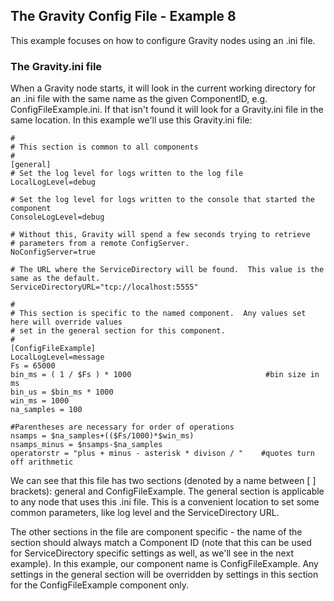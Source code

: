
## The Gravity Config File - Example 8 ##

This example focuses on how to configure Gravity nodes using an .ini file.

### The Gravity.ini file ###

When a Gravity node starts, it will look in the current working directory for an .ini file with the same name as the given ComponentID, e.g. ConfigFileExample.ini.  If that isn't found it will look for a Gravity.ini file in the same location.  In this example we'll use this Gravity.ini file:

	#
	# This section is common to all components
	#
	[general]
	# Set the log level for logs written to the log file
	LocalLogLevel=debug

	# Set the log level for logs written to the console that started the component
	ConsoleLogLevel=debug

	# Without this, Gravity will spend a few seconds trying to retrieve
	# parameters from a remote ConfigServer.  
	NoConfigServer=true

	# The URL where the ServiceDirectory will be found.  This value is the same as the default.
	ServiceDirectoryURL="tcp://localhost:5555"

	#
	# This section is specific to the named component.  Any values set here will override values
	# set in the general section for this component.
	#
	[ConfigFileExample]
	LocalLogLevel=message
	Fs = 65000
	bin_ms = ( 1 / $Fs ) * 1000                              #bin size in ms
	bin_us = $bin_ms * 1000
	win_ms = 1000
	na_samples = 100

	#Parentheses are necessary for order of operations
	nsamps = $na_samples+(($Fs/1000)*$win_ms)
	nsamps_minus = $nsamps-$na_samples 
	operatorstr = "plus + minus - asterisk * divison / "    #quotes turn off arithmetic

We can see that this file has two sections (denoted by a name between [ ] brackets): general and ConfigFileExample.  The general section is applicable to any node that uses this .ini file.  This is a convenient location to set some common parameters, like log level and the ServiceDirectory URL.

The other sections in the file are component specific - the name of the section should always match a Component ID (note that this can be used for ServiceDirectory specific settings as well, as we'll see in the next example).  In this example, our component name is ConfigFileExample.  Any settings in the general section will be overridden by settings in this section for the ConfigFileExample component only.